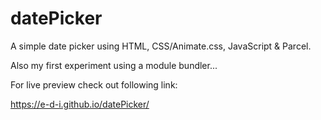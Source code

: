 # datePicker

A simple date picker using HTML, CSS/Animate.css, JavaScript & Parcel.

Also my first experiment using a module bundler...

For live preview check out following link:

https://e-d-i.github.io/datePicker/
